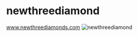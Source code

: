 # newthreediamond
www.newthreediamonds.com
![newthreediamond](https://github.com/user-attachments/assets/785b562e-8160-4c09-b39a-8b75078412a7)
